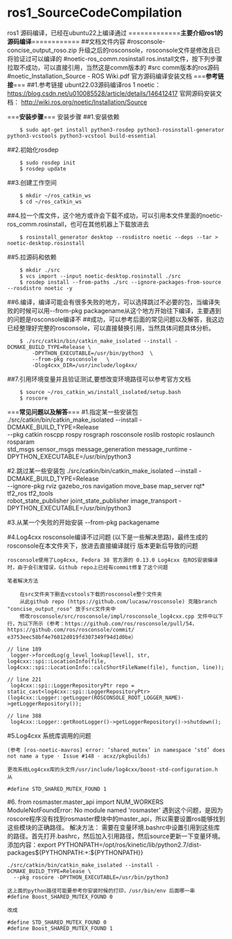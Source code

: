 # ros1_SourceCodeCompilation
ros1 源码编译，已经在ubuntu22上编译通过
=============**主要介绍ros1的源码编译**============
##文档文件内容
#rosconsole-concise_output_roso.zip    升级之后的rosconsole，rosconsole文件是修改且已将验证过可以编译的
#noetic-ros_comm.rosinstall            ros.install文件，按下列步骤拉取不成功，可以直接引用，当然这是comm版本的
#src                                   comm版本的ros源码
#noetic_Installation_Source - ROS Wiki.pdf    官方源码编译安装文档
===**参考链接**===
##1.参考链接
ubunt22.03源码编译ros 1 noetic：     https://blog.csdn.net/u010085528/article/details/146412417
官网源码安装文档：   http://wiki.ros.org/noetic/Installation/Source


===**安装步骤**===
安装步骤
##1.安装依赖
```
	$ sudo apt-get install python3-rosdep python3-rosinstall-generator python3-vcstools python3-vcstool build-essential
```
##2.初始化rosdep
```
	$ sudo rosdep init
	$ rosdep update
```
##3.创建工作空间
```
	$ mkdir ~/ros_catkin_ws
	$ cd ~/ros_catkin_ws
```
##4.拉一个库文件，这个地方或许会下载不成功，可以引用本文件里面的noetic-ros_comm.rosinstall，也可在其他机器上下载放进去
```
	$ rosinstall_generator desktop --rosdistro noetic --deps --tar > noetic-desktop.rosinstall       
```
##5.拉源码和依赖
```	
	$ mkdir ./src
	$ vcs import --input noetic-desktop.rosinstall ./src
	$ rosdep install --from-paths ./src --ignore-packages-from-source --rosdistro noetic -y
```
	
##6.编译，编译可能会有很多失败的地方，可以选择跳过不必要的包，当编译失败的时候可以用--from-pkg  packagename从这个地方开始往下编译，主要遇到的问题是rosconsole编译不
##成功，可以参考后面的常见问题以及解答，我这边已经整理好完整的rosconsole，可以直接替换引用，当然具体问题具体分析。
```
	$ ./src/catkin/bin/catkin_make_isolated --install -DCMAKE_BUILD_TYPE=Release \
		-DPYTHON_EXECUTABLE=/usr/bin/python3  \
		--from-pkg rosconsole   \
		-Dlog4cxx_DIR=/usr/include/log4xx/
```

##7.引用环境变量并且验证测试,要想改变环境路径可以参考官方文档
```
	$ source ~/ros_catkin_ws/install_isolated/setup.bash
	$ roscore
```
===**常见问题以及解答**===
#1.指定某一些安装包
./src/catkin/bin/catkin_make_isolated --install -DCMAKE_BUILD_TYPE=Release \
  --pkg catkin roscpp rospy rosgraph rosconsole roslib rostopic roslaunch rosparam \
  std_msgs sensor_msgs message_generation message_runtime  -DPYTHON_EXECUTABLE=/usr/bin/python3
  
#2.跳过某一些安装包
./src/catkin/bin/catkin_make_isolated --install -DCMAKE_BUILD_TYPE=Release \
  --ignore-pkg rviz gazebo_ros navigation move_base map_server rqt* tf2_ros tf2_tools \
  robot_state_publisher joint_state_publisher image_transport  -DPYTHON_EXECUTABLE=/usr/bin/python3
  
#3.从某一个失败的开始安装
--from-pkg  packagename

#4.Log4cxx rosconsole编译不过问题 (以下是一些解决思路)，最终生成的rosconsole在本文件夹下，放进去直接编译就行
	版本更新后导致的问题

	rosconsole使用了Log4cxx, Fedora 38 官方源的 0.13.0 Log4cxx 在ROS安装编译时，由于会引发错误，Github repo上已经有commit修复了这个问题

	笔者解决方法

	    在src文件夹下删去vcstools下载的rosconsole整个文件夹
	    从此github repo (https://github.com/lucasw/rosconsole) 克隆branch "concise_output_roso" 放于src文件夹中
	    修改rosconsole/src/rosconsole/impl/rosconsole_log4cxx.cpp 文件中以下行，为以下所示 (参考：https://github.com/ros/rosconsole/pull/54， https://github.com/ros/rosconsole/commit/		e3753eec58bf4e76012d019fd307349f94d1d0be）

	// line 189
	 logger->forcedLog(g_level_lookup[level], str, log4cxx::spi::LocationInfo(file, log4cxx::spi::LocationInfo::calcShortFileName(file), function, line));

	// line 221
	 log4cxx::spi::LoggerRepositoryPtr repo = static_cast<log4cxx::spi::LoggerRepositoryPtr>(log4cxx::Logger::getLogger(ROSCONSOLE_ROOT_LOGGER_NAME)->getLoggerRepository());

	// line 388
	 log4cxx::Logger::getRootLogger()->getLoggerRepository()->shutdown();

#5.Log4cxx 系统库调用的问题

	(参考 [ros-noetic-mavros] error: ‘shared_mutex’ in namespace ‘std’ does not name a type · Issue #148 · acxz/pkgbuilds)

	更改系统Log4cxx库的头文件/usr/include/log4cxx/boost-std-configuration.h 从

	#define STD_SHARED_MUTEX_FOUND 1
 #6. from rosmaster.master_api import NUM_WORKERS ModuleNotFoundError: No module named 'rosmaster'
	遇到这个问题，是因为roscore程序没有找到rosmaster模块中的master_api，所以需要设置ros能够找到这些模块的正确路径。
	解决方法：
	需要在变量环境.bashrc中设置引用到这些库的路径。首先打开.bashrc，然后加入引用路径，然后source更新一下变量环境。
	添加内容：export PYTHONPATH=/opt/ros/kinetic/lib/python2.7/dist-packages${PYTHONPATH:+:${PYTHONPATH}}

	./src/catkin/bin/catkin_make_isolated --install -DCMAKE_BUILD_TYPE=Release \
	  --pkg roscore -DPYTHON_EXECUTABLE=/usr/bin/python3
	  
	这上面的python路径可能要参考你安装时候的打印，/usr/bin/env 后面哪一串
	#define Boost_SHARED_MUTEX_FOUND 0

	改成

	#define STD_SHARED_MUTEX_FOUND 0
	#define Boost_SHARED_MUTEX_FOUND 1
